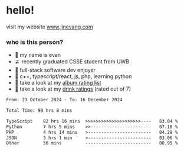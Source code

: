 # hello!

visit my website www.jinevang.com

### who is this person?
- 🦦 my name is evan                                                                  
- 🫒 recently graduated CSSE student from UWB
- 🥕 full-stack software dev enjoyer
- 🍚 c++, typescript/react, js, php, learning python
- 🎹 take a look at my [album rating list](https://bit.ly/albumratings)
- 🧋 take a look at my [drink ratings](https://bit.ly/drinkratings) (rated out of 7)

<!---
jinevang/jinevang is a ✨ special ✨ repository because its `README.md` (this file) appears on your GitHub profile.
You can click the Preview link to take a look at your changes.
--->
<!--START_SECTION:waka-->

```txt
From: 23 October 2024 - To: 16 December 2024

Total Time: 98 hrs 8 mins

TypeScript    82 hrs 16 mins  >>>>>>>>>>>>>>>>>>>>>----   83.04 %
Python        7 hrs 5 mins    >>-----------------------   07.16 %
PHP           4 hrs 14 mins   >------------------------   04.29 %
JSON          3 hrs 1 min     >------------------------   03.06 %
Other         56 mins         -------------------------   00.95 %
```

<!--END_SECTION:waka-->
